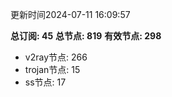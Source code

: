 更新时间2024-07-11 16:09:57

**总订阅: 45**
**总节点: 819**
**有效节点: 298**
- v2ray节点: 266
- trojan节点: 15
- ss节点: 17
